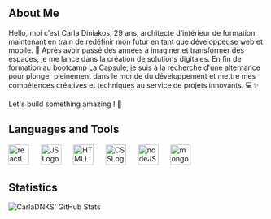 <h2> About Me </h2>

Hello, moi c’est Carla Diniakos, 29 ans, architecte d’intérieur de formation, maintenant en train de redéfinir mon futur en tant que développeuse web et mobile. 🚀
Après avoir passé des années à imaginer et transformer des espaces, je me lance dans la création de solutions digitales. 
En fin de formation au bootcamp La Capsule, je suis à la recherche d'une alternance pour plonger pleinement dans le monde 
du développement et mettre mes compétences créatives et techniques au service de projets innovants. 💻✨

Let's build something amazing ! 🌟
<!---
CarlaDNKS/CarlaDNKS is a ✨ special ✨ repository because its `README.md` (this file) appears on your GitHub profile.
You can click the Preview link to take a look at your changes.
--->

<h2> Languages and Tools </h2>

<img  alt="reactLogo" width="40px" src= "https://cdn.jsdelivr.net/gh/devicons/devicon@latest/icons/react/react-original.svg" /> &nbsp;&nbsp;&nbsp;&nbsp; <img  alt="JSLogo" width="40px" src="https://cdn.jsdelivr.net/gh/devicons/devicon@latest/icons/javascript/javascript-original.svg" /> &nbsp;&nbsp;&nbsp;&nbsp; <img  alt="HTMLLogo" width="40px" src="https://cdn.jsdelivr.net/gh/devicons/devicon@latest/icons/html5/html5-original.svg" /> &nbsp;&nbsp;&nbsp;&nbsp; <img alt="CSSLogo" width="40px" src="https://cdn.jsdelivr.net/gh/devicons/devicon@latest/icons/css3/css3-original.svg" /> &nbsp;&nbsp;&nbsp;&nbsp; <img alt="nodeJSLogo" width="40px" src="https://cdn.jsdelivr.net/gh/devicons/devicon@latest/icons/nodejs/nodejs-original-wordmark.svg" /> &nbsp;&nbsp;&nbsp;&nbsp; <img alt="mongoDBLogo" width="40px" src="https://cdn.jsdelivr.net/gh/devicons/devicon@latest/icons/mongodb/mongodb-original.svg" />

<h2> Statistics </h2>

![CarlaDNKS' GitHub Stats](https://github-readme-stats.vercel.app/api?username=CarlaDNKS&show_icons=true&count_private=true&hide=prs&theme=dark&icon_color=FFD700&text_color=ffffff&bg_color=000000)


